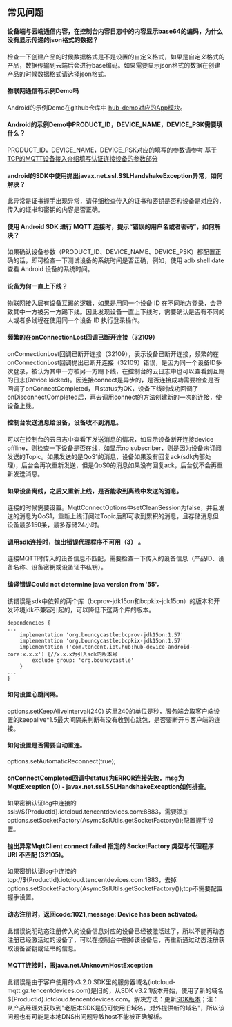 ## 常见问题

#### 设备端与云端通信内容，在控制台内容日志中的内容显示base64的编码，为什么没有显示传递的json格式的数据？

检查一下创建产品的时候数据格式是不是设置的自定义格式，如果是自定义格式的产品，数据传输到云端后会进行base编码。如果需要显示json格式的数据在创建产品的时候数据格式请选择json格式。

#### 物联网通信有示例Demo吗

Android的示例Demo在github仓库中 [hub-demo对应的App模块](../../hub-android-demo)。

#### Android的示例Demo中PRODUCT_ID，DEVICE_NAME，DEVICE_PSK需要填什么？

PRODUCT_ID，DEVICE_NAME，DEVICE_PSK对应的填写的参数请参考 [基于TCP的MQTT设备接入介绍填写认证连接设备的参数部分](../../hub-device-android/docs/基于TCP的MQTT设备接入.md#填写认证连接设备的参数)

#### android的SDK中使用抛出javax.net.ssl.SSLHandshakeException异常，如何解决？

此异常是证书握手出现异常，请仔细检查传入的证书和密钥是否和设备是对应的，传入的证书和密钥的内容是否正确。

#### 使用 Android SDK 进行 MQTT 连接时，提示“错误的用户名或者密码”，如何解决？

如果确认设备参数（PRODUCT_ID、DEVICE_NAME、DEVICE_PSK）都配置正确的话，即可检查一下测试设备的系统时间是否正确，例如，使用 adb shell date 查看 Android 设备的系统时间。

#### 设备为何一直上下线？

物联网接入层有设备互踢的逻辑，如果是用同一个设备 ID 在不同地方登录，会导致其中一方被另一方踢下线。因此发现设备一直上下线时，需要确认是否有不同的人或者多线程在使用同一个设备 ID 执行登录操作。

#### 频繁的在onConnectionLost回调已断开连接（32109）

onConnectionLost回调已断开连接（32109），表示设备已断开连接，频繁的在onConnectionLost回调抛出已断开连接（32109）错误，是因为同一个设备ID多次登录，被认为其中一方被另一方踢下线，在控制台的云日志中也可以查看到互踢的日志(Device kicked)。因连接connect是异步的，是否连接成功需要检查是否回调了onConnectCompleted，且status为OK，设备下线时成功回调了onDisconnectCompleted后，再去调用connect的方法创建新的一次的连接，使设备上线。

#### 控制台发送消息给设备，设备收不到消息。

可以在控制台的云日志中查看下发送消息的情况，如显示设备断开连接device offline，则检查一下设备是否在线，如显示no subscriber，则是因为设备未订阅发送的Topic。如果发送的是QoS1的消息，设备如果没有回复ack(sdk内部处理)，后台会再次重新发送，但是QoS0的消息如果没有回复ack，后台就不会再重新发送消息。

#### 如果设备离线，之后又重新上线，是否能收到离线中发送的消息。

连接的时候需要设置。MqttConnectOptions中setCleanSession为false，并且发送的消息为QoS1，重新上线订阅过Topic后即可收到累积的消息，且存储消息但设备最多150条，最多存储24小时。

#### 调用sdk连接时，抛出错误代理程序不可用（3） 。

连接MQTT时传入的设备信息不匹配，需要检查一下传入的设备信息（产品ID、设备名称、设备密钥或设备证书私钥）。

#### 编译错误Could not determine java version from '55'。

该错误是sdk中依赖的两个库（bcprov-jdk15on和bcpkix-jdk15on）的版本和开发环境jdk不兼容引起的，可以降低下这两个库的版本。
```
dependencies {
...
    implementation 'org.bouncycastle:bcprov-jdk15on:1.57'
    implementation 'org.bouncycastle:bcpkix-jdk15on:1.57'
    implementation ('com.tencent.iot.hub:hub-device-android-core:x.x.x') {//x.x.x为引入sdk的版本号
        exclude group: 'org.bouncycastle'
    }
...
}
```

#### 如何设置心跳间隔。
options.setKeepAliveInterval(240) 这里240的单位是秒，服务端会取客户端设置的keepalive*1.5最大间隔来判断有没有收到心跳包，是否要断开与客户端的连接。

#### 如何设置是否需要自动重连。
options.setAutomaticReconnect(true);

#### onConnectCompleted回调中status为ERROR连接失败，msg为MqttException (0) - javax.net.ssl.SSLHandshakeException如何排查。
如果密钥认证log中连接的ssl://${ProductId}.iotcloud.tencentdevices.com:8883，需要添加options.setSocketFactory(AsymcSslUtils.getSocketFactory());配置握手设置。

#### 抛出异常MqttClient connect failed 指定的 SocketFactory 类型与代理程序 URI 不匹配 (32105)。
如果密钥认证log中连接的tcp://${ProductId}.iotcloud.tencentdevices.com:1883，去掉options.setSocketFactory(AsymcSslUtils.getSocketFactory());tcp不需要配置握手设置。

#### 动态注册时，返回code:1021,message: Device has been activated。
此错误说明动态注册传入的设备信息对应的设备已经被激活过了，所以不能再动态注册已经激活过的设备了，可以在控制台中删掉该设备后，再重新通过动态注册获取设备密钥或证书的信息。

#### MQTT连接时，报java.net.UnknownHostException
此错误是由于客户使用的v3.2.0 SDK里的服务器域名(iotcloud-mqtt.gz.tencentdevices.com)是旧的，从SDK v3.2.1版本开始，使用了新的域名${ProductId}.iotcloud.tencentdevices.com。解决方法：更新[SDK版本](https://github.com/tencentyun/iot-device-java/releases)；注：从产品经理处获取到"老版本SDK是仍可使用旧域名，对外提供新的域名"，所以该问题也有可能是本地DNS出问题导致host不能被正确解析。

